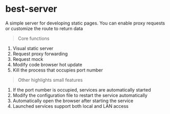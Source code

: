 # best-server

A simple server for developing static pages. You can enable proxy requests or customize the route to return data

> Core functions
1. Visual static server
2. Request proxy forwarding
3. Request mock
4. Modify code browser hot update
5. Kill the process that occupies port number

> Other highlights small features
1. If the port number is occupied, services are automatically started
2. Modify the configuration file to restart the service automatically
3. Automatically open the browser after starting the service
4. Launched services support both local and LAN access
